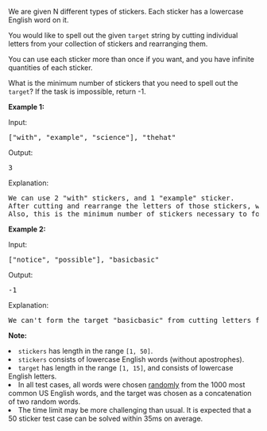 <p>
We are given N different types of stickers.  Each sticker has a lowercase English word on it.
</p><p>
You would like to spell out the given <code>target</code> string by cutting individual letters from your collection of stickers and rearranging them.
</p><p>
You can use each sticker more than once if you want, and you have infinite quantities of each sticker.
</p><p>
What is the minimum number of stickers that you need to spell out the <code>target</code>?  If the task is impossible, return -1.
</p>

<p><b>Example 1:</b></p>
<p>Input:<pre>
["with", "example", "science"], "thehat"
</pre></p>

<p>Output:<pre>
3
</pre></p>

<p>Explanation:<pre>
We can use 2 "with" stickers, and 1 "example" sticker.
After cutting and rearrange the letters of those stickers, we can form the target "thehat".
Also, this is the minimum number of stickers necessary to form the target string.
</pre></p>

<p><b>Example 2:</b></p>
<p>Input:<pre>
["notice", "possible"], "basicbasic"
</pre></p>

<p>Output:<pre>
-1
</pre></p>

<p>Explanation:<pre>
We can't form the target "basicbasic" from cutting letters from the given stickers.
</pre></p>

<p><b>Note:</b>
<li><code>stickers</code> has length in the range <code>[1, 50]</code>.</li>
<li><code>stickers</code> consists of lowercase English words (without apostrophes).</li>
<li><code>target</code> has length in the range <code>[1, 15]</code>, and consists of lowercase English letters.</li>
<li>In all test cases, all words were chosen <u>randomly</u> from the 1000 most common US English words, and the target was chosen as a concatenation of two random words.</li>
<li>The time limit may be more challenging than usual.  It is expected that a 50 sticker test case can be solved within 35ms on average.</li>
</p>